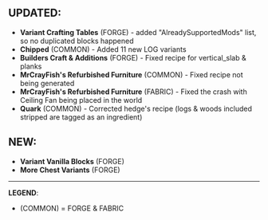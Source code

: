 ## UPDATED:
- **Variant Crafting Tables** (FORGE) - added "AlreadySupportedMods" list, so no duplicated blocks happened
- **Chipped** (COMMON) - Added 11 new LOG variants
- **Builders Craft & Additions** (FORGE) - Fixed recipe for vertical_slab & planks
- **MrCrayFish's Refurbished Furniture** (COMMON) - Fixed recipe not being generated
- **MrCrayFish's Refurbished Furniture** (FABRIC) - Fixed the crash with Ceiling Fan being placed in the world
- **Quark** (COMMON) - Corrected hedge's recipe (logs & woods included stripped are tagged as an ingredient)

## NEW:
- **Variant Vanilla Blocks** (FORGE)
- **More Chest Variants** (FORGE)

---
**LEGEND**:
- (COMMON) = FORGE & FABRIC